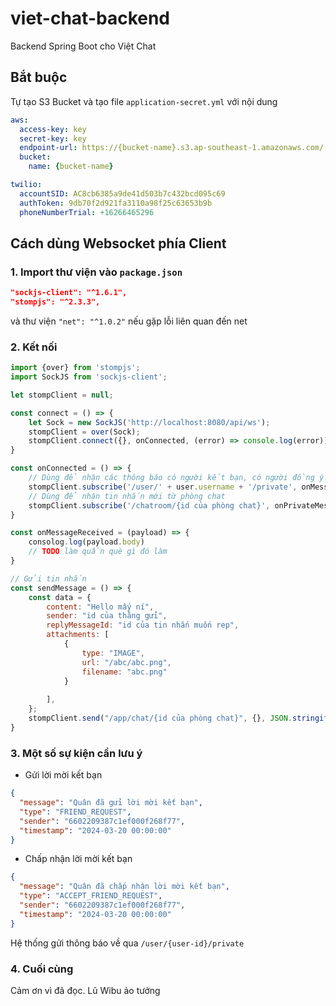 # viet-chat-backend

Backend Spring Boot cho Việt Chat

## Bắt buộc
Tự tạo S3 Bucket và tạo file `application-secret.yml` với nội dung
```yaml
aws:
  access-key: key
  secret-key: key
  endpoint-url: https://{bucket-name}.s3.ap-southeast-1.amazonaws.com/
  bucket:
    name: {bucket-name}

twilio:
  accountSID: AC8cb6385a9de41d503b7c432bcd095c69
  authToken: 9db70f2d921fa3110a98f25c63653b9b
  phoneNumberTrial: +16266465296
```

## Cách dùng Websocket phía Client

### 1. Import thư viện vào `package.json`

``` json
"sockjs-client": "^1.6.1",
"stompjs": "^2.3.3",
```

và thư viện `"net": "^1.0.2"` nếu gặp lỗi liên quan đến net

### 2. Kết nối

```javascript
import {over} from 'stompjs';
import SockJS from 'sockjs-client';

let stompClient = null;

const connect = () => {
    let Sock = new SockJS('http://localhost:8080/api/ws');
    stompClient = over(Sock);
    stompClient.connect({}, onConnected, (error) => console.log(error));
}

const onConnected = () => {
    // Dùng để nhận các thông báo có người kết bạn, có người đồng ý kết bạn
    stompClient.subscribe('/user/' + user.username + '/private', onMessageReceived);
    // Dùng để nhận tin nhắn mới từ phòng chat
    stompClient.subscribe('/chatroom/{id của phòng chat}', onPrivateMessageReceived);
}

const onMessageReceived = (payload) => {
    consolog.log(payload.body)
    // TODO làm quần què gì đó làm
}

// Gửi tin nhắn
const sendMessage = () => {
    const data = {
        content: "Hello mấy ní",
        sender: "id của thằng gửi",
        replyMessageId: "id của tin nhắn muốn rep",
        attachments: [
            {
                type: "IMAGE",
                url: "/abc/abc.png",
                filename: "abc.png"
            }
            
        ],
    };
    stompClient.send("/app/chat/{id của phòng chat}", {}, JSON.stringify(data));
}
```

### 3. Một số sự kiện cần lưu ý

- Gửi lời mời kết bạn

```json
{
  "message": "Quân đã gửi lời mời kết bạn",
  "type": "FRIEND_REQUEST",
  "sender": "6602209387c1ef000f268f77",
  "timestamp": "2024-03-20 00:00:00"
}
```

- Chấp nhận lời mời kết bạn

```json
{
  "message": "Quân đã chấp nhận lời mời kết bạn",
  "type": "ACCEPT_FRIEND_REQUEST",
  "sender": "6602209387c1ef000f268f77",
  "timestamp": "2024-03-20 00:00:00"
}
```

Hệ thống gửi thông báo về qua `/user/{user-id}/private`
### 4. Cuối cùng
Cảm ơn vì đã đọc. Lũ Wibu ảo tưởng